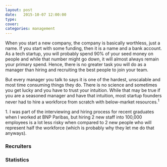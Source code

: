 ```yaml
---
layout: post
date:	2015-10-07 12:00:00
type:
cover:
categories: management
---
```



When you start a new company, the company is basically worthless, just a name. If you start with some funding, then it is a name and a bank account. As a tech startup, you will probably spend 90% of your seed money on people and while that number might go down, it will almost always remain your primary spend. Hence, there is no greater task you will do as a manager than hiring and recruiting the best people to join your team. 

But every manager you talk to says it is one of the hardest, unscalable and most time consuming things they do. There is no science and sometimes you get lucky and you have to trust your intuition. While that may be true if you are a seasoned manager and have that intuition, most startup founders never had to hire a workforce from scratch with below-market resources.<sup>1</sup>
<aside>
<num>1.</num> I was part of the interviewing and hiring process for recent graduates when I worked at BNP Paribas, but hiring 2 new staff into 100,000 employees is a lot less risky when compared to 2 new people who will represent half the workforce (which is probably why they let me do that anyways).
</aside>




### Recruiters


### Statistics
